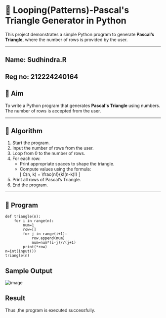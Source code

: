 # 🔺 Looping(Patterns)-Pascal's Triangle Generator in Python

This project demonstrates a simple Python program to generate **Pascal’s Triangle**, where the number of rows is provided by the user.

---
## Name: Sudhindra.R
## Reg no: 212224240164

## 🎯 Aim

To write a Python program that generates **Pascal's Triangle** using numbers. The number of rows is accepted from the user.

---

## 🧠 Algorithm

1. Start the program.
2. Input the number of rows from the user.
3. Loop from 0 to the number of rows.
4. For each row:
   - Print appropriate spaces to shape the triangle.
   - Compute values using the formula:  
     \[
     C(n, k) = \frac{n!}{k!(n-k)!}
     \]
5. Print all rows of Pascal’s Triangle.
6. End the program.

---

## 🧪 Program
```
def triangle(n):
    for i in range(n):
        num=1
        row=[]
        for j in range(i+1):
            row.append(num)
            num=num*(i-j)//(j+1)
        print(*row)
n=int(input())
triangle(n)
```

## Sample Output
![image](https://github.com/user-attachments/assets/b5d17435-c0cb-4a82-8754-219ae3f9dcb6)


## Result
Thus ,the program is executed successfully.
